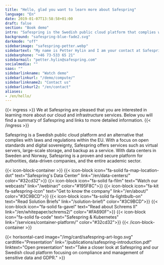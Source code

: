 ```yaml
---
title: "Hello, glad you want to learn more about Safespring"
language: "En"
date: 2019-01-07T13:58:58+01:00
draft: false
section: "Book demo"
intro: "Safespring is the Swedish public cloud platform that complies with European data protection laws. We are pleased to offer a secure and reliable platform for our customers and their data."
background: "safespring-blue-fade2.svg"
darkmode: "off"
sidebarimage: "safespring-petter.webp"
sidebartext: "My name is Petter Hylin and I am your contact at Safespring. Please contact me if you have any questions."
sidebarphone: "+46 73-533 65 21"
sidebarmail: "petter.hylin@safespring.com"
socialmedia: ""
saas: ""
sidebarlinkname: "Watch demo"
sidebarlinkurl: "/demo/compute/"
sidebarlinkname2: "Contact us"
sidebarlinkurl2: "/en/contact"
aliases:
- /en/hello/
---
```


{{< ingress >}}
We at Safespring are pleased that you are interested in learning more about our cloud and infrastructure services. Below you will find a summary of Safespring and links to more detailed information.
{{< /ingress >}}

Safespring is a Swedish public cloud platform and an alternative that complies with laws and regulations within the EU. With a focus on open standards and digital sovereignty, Safespring offers services such as virtual servers, large-scale storage, and backup as a service. With data centers in Sweden and Norway, Safespring is a proven and secure platform for authorities, data-driven companies, and the entire academic sector.

{{< icon-block-container >}}
{{< icon-block icon="fa-solid fa-map-location-dot" text="Safespring's Data Center" link="/en/data-centers/" color="#32cd32">}}
{{< icon-block icon="fa-solid fa-film" text="Watch our webcasts" link="/webinar/" color="#195F8C">}}
{{< icon-block icon="fa-kit fa-safespring-icon" text="Get to know the company" link="/en/about/" color="#3C9BCD">}}
{{< icon-block icon="fa-solid fa-lightbulb-on" text="Read Solution Briefs" link="/solution-brief/" color="#3C9BCD">}}
{{< icon-block icon="fa-solid fa-gavel" text="Read about Schrems II" link="/en/whitepaper/schrems2/" color="#FA690F">}}
{{< icon-block icon="fa-solid fa-code" text="Safespring & Kubernetes" link="/services/container-platform/" color="#32cd32">}}
{{< /icon-block-container >}}

{{< horisontal-card image="/img/card/safespring-art-logo.svg" cardtitle="Presentation" link="/publications/safespring-introduction.pdf" linktext="Open presentation" text="Take a closer look at Safespring and our Swedish cloud platform focusing on compliance and management of sensitive data and GDPR." >}}
